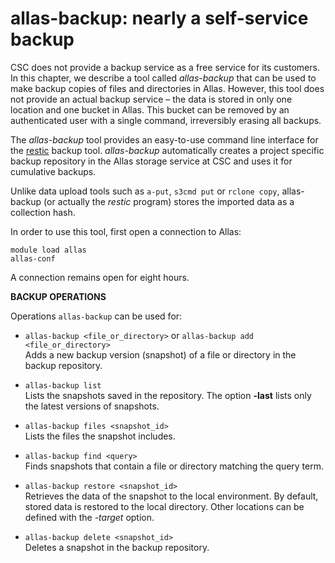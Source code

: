 # allas-backup: nearly a self-service backup

CSC does not provide a backup service as a free service for its customers. In this chapter, we describe a tool called _allas-backup_
that can be used to make backup copies of files and directories in Allas. However, this tool does not 
provide an actual backup service – the data is stored in only one location and one bucket in Allas. This bucket can be
removed by an authenticated user with a single command, irreversibly erasing all backups.  

The _allas-backup_ tool provides an easy-to-use command line interface for the [restic](https://restic.readthedocs.io/) backup tool.
_allas-backup_ automatically creates a project specific backup repository in the Allas storage service at CSC and uses it for cumulative backups.

Unlike data upload tools such as `a-put`, `s3cmd put` or `rclone copy`, allas-backup (or actually the _restic_ program) stores the imported data as a collection hash.

In order to use this tool, first open a connection to Allas:
```text
module load allas
allas-conf
```
A connection remains open for eight hours.

**BACKUP OPERATIONS**

Operations `allas-backup` can be used for:

 - `allas-backup <file_or_directory>`  or `allas-backup add <file_or_directory>`   
 	Adds a new backup version (snapshot) of a file or directory in the backup repository.

 - `allas-backup list`   
 	Lists the snapshots saved in the repository. The option **-last** lists only the latest versions of snapshots.
 
 - `allas-backup files <snapshot_id>`   
 	Lists the files the snapshot includes.

 - `allas-backup find <query>`          
 	Finds snapshots that contain a file or directory matching the query term.

 - `allas-backup restore <snapshot_id>`  
 	Retrieves the data of the snapshot to the local environment. 
	By default, stored data is restored to the local directory. Other locations can be defined with the *-target* option.

 - `allas-backup delete <snapshot_id>`  
 	Deletes a snapshot in the backup repository.
